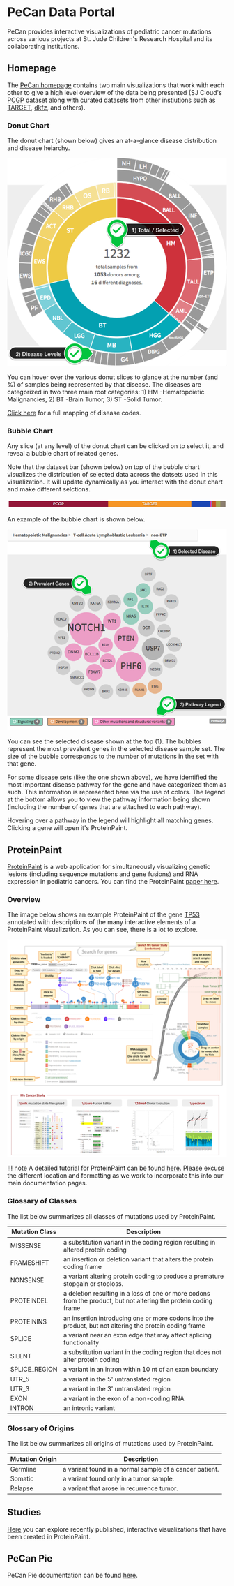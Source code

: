 # PeCan Data Portal 
PeCan provides interactive visualizations of pediatric cancer mutations across various projects at St. Jude Children's Research Hospital and its collaborating institutions.

## Homepage 
The [PeCan homepage](https://pecan.stjude.cloud/home) contains two main visualizations that work with each other to give a high level overview of the data being presented (SJ Cloud's [PCGP](../glossary/data-access-unit#pediatric-cancer-genome-project-(pcgp)) dataset along with curated datasets from other instiutions such as [TARGET](https://ocg.cancer.gov/programs/target), [dkfz](https://www.dkfz.de/en/index.html), and others).


### Donut Chart
The donut chart (shown below) gives an at-a-glance disease distribution and disease heiarchy. 

![](../../images/guides/portals/pecan/home_donut.png)

You can hover over the various donut slices to glance at the number (and %) of samples being represented by that disease. The diseases are categorized in two three main root categories: 1) HM -Hematopoietic Malignancies, 2) BT -Brain Tumor, 3) ST -Solid Tumor.

[Click here](../data/metadata#short-disease-code-mapping) for a full mapping of disease codes.

### Bubble Chart
Any slice (at any level) of the donut chart can be clicked on to select it, and reveal a bubble chart of related genes. 

Note that the dataset bar (shown below) on top of the bubble chart visualizes the distribution of selected data across the datsets used in this visualization. It will update dynamically as you interact with the donut chart and make different selctions.

![](../../images/guides/portals/pecan/dataset_dist_bar.png)

An example of the bubble chart is shown below.

![](../../images/guides/portals/pecan/home_bubble.png)

You can see the selected disease shown at the top (1). The bubbles represent the most prevalent genes in the selected disease sample set. The size of the bubble corresponds to the number of mutations in the set with that gene.

For some disease sets (like the one shown above), we have identified the most important disease pathway for the gene and have categorized them as such. This information is represented here via the use of colors. The legend at the bottom allows you to view the pathway information being shown (including the number of genes that are attached to each pathway).

Hovering over a pathway in the legend will highlight all matching genes. Clicking a gene will open it's ProteinPaint.

## ProteinPaint

[ProteinPaint](https://pecan.stjude.cloud/proteinpaint) is a web application for simultaneously visualizing genetic lesions (including sequence mutations and gene fusions) and RNA expression in pediatric cancers. You can find the ProteinPaint [paper here](https://www.nature.com/articles/ng.3466). 

### Overview
The image below shows an example ProteinPaint of the gene [TP53](https://pecan.stjude.cloud/proteinpaint/TP53) annotated with descriptions of the many interactive elements of a ProteinPaint visualization. As you can see, there is a lot to explore.

![](../../images/guides/portals/pecan/protein_paint_overview.png)

!!! note
    A detailed tutorial for ProteinPaint can be found [here](https://docs.google.com/document/d/1JWKq3ScW62GISFGuJvAajXchcRenZ3HAvpaxILeGaw0/edit). Please excuse the different location and formatting as we work to incorporate this into our main documentation pages. 

### Glossary of Classes 

The list below summarizes all classes of mutations used by ProteinPaint.

| Mutation Class | Description                                |
| ------------------ | --------------------------------------------------------- |
| MISSENSE	| a substitution variant in the coding region resulting in altered protein coding | 
| FRAMESHIFT	| an insertion or deletion variant that alters the protein coding frame| 
| NONSENSE	| a variant altering protein coding to produce a premature stopgain or stoploss.|
| PROTEINDEL	| a deletion resulting in a loss of one or more codons from the product, but not altering the protein coding frame |
|PROTEININS	| an insertion introducing one or more codons into the product, but not altering the protein coding frame|
 | SPLICE	| a variant near an exon edge that may affect splicing functionality |
| SILENT	| a substitution variant in the coding region that does not alter protein coding |
| SPLICE_REGION	| a variant in an intron within 10 nt of an exon boundary |
| UTR_5	| a variant in the 5' untranslated region |
| UTR_3	| a variant in the 3' untranslated region |
| EXON	| a variant in the exon of a non-coding RNA |
| INTRON	| an intronic variant |

### Glossary of Origins

The list below summarizes all origins of mutations used by ProteinPaint.

| Mutation Origin | Description                                |
| ------------------ | --------------------------------------------------------- |
| Germline	|a variant found in a normal sample of a cancer patient. |
| Somatic	| a variant found only in a tumor sample. |
| Relapse	| a variant that arose in recurrence tumor. |


## Studies
[Here](https://pecan.stjude.cloud/studies) you can explore recently published, interactive visualizations that have been created in ProteinPaint.

## PeCan Pie
PeCan Pie documentation can be found [here](../tools/pecan-pie).